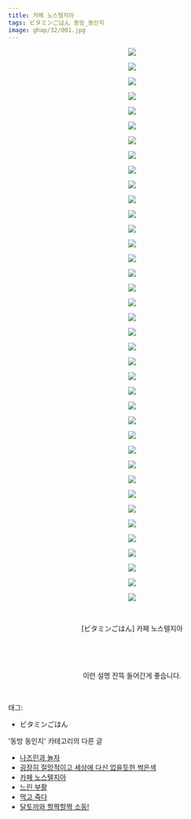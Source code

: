 ```yaml
---
title: 카페 노스텔지아
tags: ビタミンごはん 동방_동인지
image: ghap/32/001.jpg
---
```

<div class="article">
<p style="text-align: center; clear: none; float: none;"><img src="{{ site.nasurl }}/ghap/32/001.jpg"/></p>
<p style="text-align: center; clear: none; float: none;"><img src="{{ site.nasurl }}/ghap/32/002.jpg"/></p>
<p style="text-align: center; clear: none; float: none;"><img src="{{ site.nasurl }}/ghap/32/003.jpg"/></p>
<p style="text-align: center; clear: none; float: none;"><img src="{{ site.nasurl }}/ghap/32/004.jpg"/></p>
<p style="text-align: center; clear: none; float: none;"><img src="{{ site.nasurl }}/ghap/32/005.jpg"/></p>
<p style="text-align: center; clear: none; float: none;"><img src="{{ site.nasurl }}/ghap/32/006.jpg"/></p>
<p style="text-align: center; clear: none; float: none;"><img src="{{ site.nasurl }}/ghap/32/007.jpg"/></p>
<p style="text-align: center; clear: none; float: none;"><img src="{{ site.nasurl }}/ghap/32/008.jpg"/></p>
<p style="text-align: center; clear: none; float: none;"><img src="{{ site.nasurl }}/ghap/32/009.jpg"/></p>
<p style="text-align: center; clear: none; float: none;"><img src="{{ site.nasurl }}/ghap/32/010.jpg"/></p>
<p style="text-align: center; clear: none; float: none;"><img src="{{ site.nasurl }}/ghap/32/011.jpg"/></p>
<p style="text-align: center; clear: none; float: none;"><img src="{{ site.nasurl }}/ghap/32/012.jpg"/></p>
<p style="text-align: center; clear: none; float: none;"><img src="{{ site.nasurl }}/ghap/32/013.jpg"/></p>
<p style="text-align: center; clear: none; float: none;"><img src="{{ site.nasurl }}/ghap/32/014.jpg"/></p>
<p style="text-align: center; clear: none; float: none;"><img src="{{ site.nasurl }}/ghap/32/015.jpg"/></p>
<p style="text-align: center; clear: none; float: none;"><img src="{{ site.nasurl }}/ghap/32/016.jpg"/></p>
<p style="text-align: center; clear: none; float: none;"><img src="{{ site.nasurl }}/ghap/32/017.jpg"/></p>
<p style="text-align: center; clear: none; float: none;"><img src="{{ site.nasurl }}/ghap/32/018.jpg"/></p>
<p style="text-align: center; clear: none; float: none;"><img src="{{ site.nasurl }}/ghap/32/019.jpg"/></p>
<p style="text-align: center; clear: none; float: none;"><img src="{{ site.nasurl }}/ghap/32/020.jpg"/></p>
<p style="text-align: center; clear: none; float: none;"><img src="{{ site.nasurl }}/ghap/32/021.jpg"/></p>
<p style="text-align: center; clear: none; float: none;"><img src="{{ site.nasurl }}/ghap/32/022.jpg"/></p>
<p style="text-align: center; clear: none; float: none;"><img src="{{ site.nasurl }}/ghap/32/023.jpg"/></p>
<p style="text-align: center; clear: none; float: none;"><img src="{{ site.nasurl }}/ghap/32/024.jpg"/></p>
<p style="text-align: center; clear: none; float: none;"><img src="{{ site.nasurl }}/ghap/32/025.jpg"/></p>
<p style="text-align: center; clear: none; float: none;"><img src="{{ site.nasurl }}/ghap/32/026.jpg"/></p>
<p style="text-align: center; clear: none; float: none;"><img src="{{ site.nasurl }}/ghap/32/027.jpg"/></p>
<p style="text-align: center; clear: none; float: none;"><img src="{{ site.nasurl }}/ghap/32/028.jpg"/></p>
<p style="text-align: center; clear: none; float: none;"><img src="{{ site.nasurl }}/ghap/32/029.jpg"/></p>
<p style="text-align: center; clear: none; float: none;"><img src="{{ site.nasurl }}/ghap/32/030.jpg"/></p>
<p style="text-align: center; clear: none; float: none;"><img src="{{ site.nasurl }}/ghap/32/031.jpg"/></p>
<p style="text-align: center; clear: none; float: none;"><img src="{{ site.nasurl }}/ghap/32/032.jpg"/></p>
<p style="text-align: center; clear: none; float: none;"><img src="{{ site.nasurl }}/ghap/32/033.jpg"/></p>
<p style="text-align: center; clear: none; float: none;"><img src="{{ site.nasurl }}/ghap/32/034.jpg"/></p>
<p style="text-align: center; clear: none; float: none;"><img src="{{ site.nasurl }}/ghap/32/035.jpg"/></p>
<p style="text-align: center; clear: none; float: none;"><img src="{{ site.nasurl }}/ghap/32/036.jpg"/></p>
<p style="text-align: center; clear: none; float: none;"><img src="{{ site.nasurl }}/ghap/32/037.jpg"/></p>
<p style="text-align: center; clear: none; float: none;"><img src="{{ site.nasurl }}/ghap/32/038.jpg"/></p>
<p style="text-align: center; clear: none; float: none;"><br/></p>
<p style="text-align: center; clear: none; float: none;">[ビタミンごはん] 카페 노스텔지아</p>
<p style="text-align: center; clear: none; float: none;"><br/></p>
<p style="text-align: center; clear: none; float: none;"><br/></p>
<p style="text-align: center; clear: none; float: none;">이런 설명 잔뜩 들어간게 좋습니다.</p>
<p><br/></p>
</div><div class="tagTrail">
<p>태그: </p>
<ul>
<li>ビタミンごはん</li>
</ul>
</div><div class="another">
<p>'동방 동인지' 카테고리의 다른 글</p>
<ul>
<li><a href="/2016-06-16-ghap_34">나즈린과 놀자</a></li>
<li><a href="/2016-06-16-ghap_33">굉장히 절망적이고 세상에 다신 없을듯한 썩은색</a></li>
<li><a href="/2016-06-16-ghap_32">카페 노스텔지아</a></li>
<li><a href="/2016-06-16-ghap_31">느린 부활</a></li>
<li><a href="/2016-06-16-ghap_30">먹고 죽다</a></li>
<li><a href="/2016-06-16-ghap_29">달토끼와 할짝할짝 소동!</a></li>
</ul>
</div><div class="cb_module cb_fluid">
<div class="cb_wrt cb_profile">
</div><!-- commentList close -->
</div>